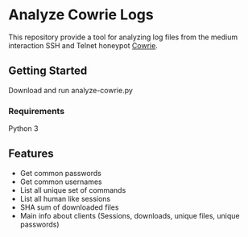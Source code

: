 # Analyze Cowrie Logs

This repository provide a tool for analyzing log files from the medium interaction SSH and Telnet honeypot [Cowrie](http://github.com/cowrie/cowrie/).

## Getting Started

Download and run analyze-cowrie.py

### Requirements

Python 3


## Features

* Get common passwords
* Get common usernames
* List all unique set of commands
* List all human like sessions
* SHA sum of downloaded files
* Main info about clients (Sessions, downloads, unique files, unique passwords)


